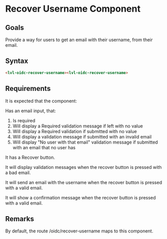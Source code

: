 ﻿# Recover Username Component

## Goals
Provide a way for users to get an email with their username, from their email.



## Syntax
```html
<lvl-oidc-recover-username><lvl-oidc-recover-username>
```



## Requirements
It is expected that the component:

Has an email input, that:
1. Is required
2. Will display a Required validation message if left with no value
3. Will display a Required validation if submitted with no value
4. Will display a validation message if submitted with an invalid email
5. Will display "No user with that email" validation message if submitted with an email that no user has



It has a Recover button.


It will display validation messages when the recover button is pressed with a bad email.


It will send an email with the username when the recover button is pressed with a valid email.


It will show a confirmation message when the recover button is pressed with a valid email.



## Remarks
By default, the route /oidc/recover-username maps to this component.